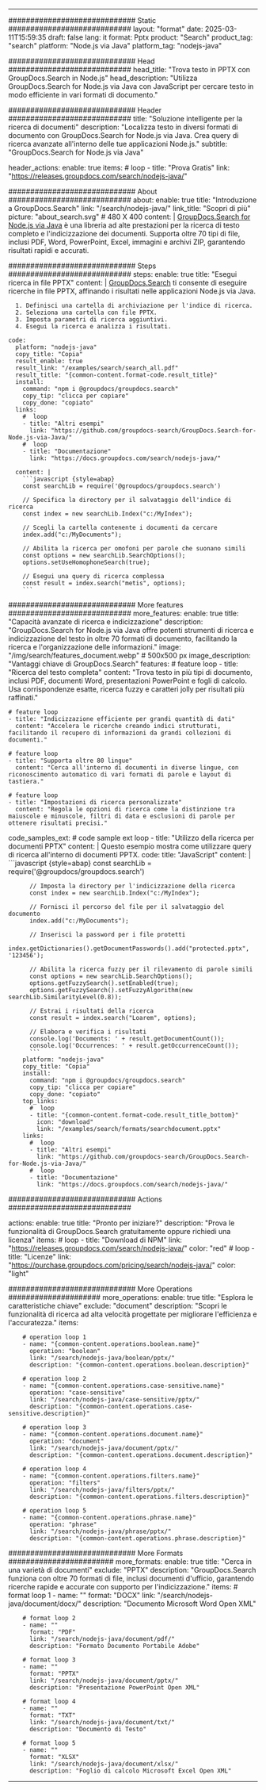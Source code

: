 
---
############################# Static ############################
layout: "format"
date:  2025-03-11T15:59:35
draft: false
lang: it
format: Pptx
product: "Search"
product_tag: "search"
platform: "Node.js via Java"
platform_tag: "nodejs-java"

############################# Head ############################
head_title: "Trova testo in PPTX con GroupDocs.Search in Node.js"
head_description: "Utilizza GroupDocs.Search for Node.js via Java con JavaScript per cercare testo in modo efficiente in vari formati di documento."

############################# Header ############################
title: "Soluzione intelligente per la ricerca di documenti" 
description: "Localizza testo in diversi formati di documento con GroupDocs.Search for Node.js via Java. Crea query di ricerca avanzate all'interno delle tue applicazioni Node.js."
subtitle: "GroupDocs.Search for Node.js via Java" 

header_actions:
  enable: true
  items:
    #  loop
    - title: "Prova Gratis"
      link: "https://releases.groupdocs.com/search/nodejs-java/"
      
############################# About ############################
about:
    enable: true
    title: "Introduzione a GroupDocs.Search"
    link: "/search/nodejs-java/"
    link_title: "Scopri di più"
    picture: "about_search.svg" # 480 X 400
    content: |
       [GroupDocs.Search for Node.js via Java](/search/nodejs-java/) è una libreria ad alte prestazioni per la ricerca di testo completo e l'indicizzazione dei documenti. Supporta oltre 70 tipi di file, inclusi PDF, Word, PowerPoint, Excel, immagini e archivi ZIP, garantendo risultati rapidi e accurati.

############################# Steps ############################
steps:
    enable: true
    title: "Esegui ricerca in file PPTX"
    content: |
      [GroupDocs.Search](/search/nodejs-java/) ti consente di eseguire ricerche in file PPTX, affinando i risultati nelle applicazioni Node.js via Java.
      
      1. Definisci una cartella di archiviazione per l'indice di ricerca.
      2. Seleziona una cartella con file PPTX.
      3. Imposta parametri di ricerca aggiuntivi.
      4. Esegui la ricerca e analizza i risultati.
   
    code:
      platform: "nodejs-java"
      copy_title: "Copia"
      result_enable: true
      result_link: "/examples/search/search_all.pdf"
      result_title: "{common-content.format-code.result_title}"
      install:
        command: "npm i @groupdocs/groupdocs.search"
        copy_tip: "clicca per copiare"
        copy_done: "copiato"
      links:
        #  loop
        - title: "Altri esempi"
          link: "https://github.com/groupdocs-search/GroupDocs.Search-for-Node.js-via-Java/"
        #  loop
        - title: "Documentazione"
          link: "https://docs.groupdocs.com/search/nodejs-java/"
          
      content: |
        ```javascript {style=abap}
        const searchLib = require('@groupdocs/groupdocs.search')

        // Specifica la directory per il salvataggio dell'indice di ricerca
        const index = new searchLib.Index("c:/MyIndex");

        // Scegli la cartella contenente i documenti da cercare
        index.add("c:/MyDocuments");

        // Abilita la ricerca per omofoni per parole che suonano simili
        const options = new searchLib.SearchOptions();
        options.setUseHomophoneSearch(true);

        // Esegui una query di ricerca complessa
        const result = index.search("metis", options);
        ```            

############################# More features ############################
more_features:
  enable: true
  title: "Capacità avanzate di ricerca e indicizzazione"
  description: "GroupDocs.Search for Node.js via Java offre potenti strumenti di ricerca e indicizzazione del testo in oltre 70 formati di documento, facilitando la ricerca e l'organizzazione delle informazioni."
  image: "/img/search/features_document.webp" # 500x500 px
  image_description: "Vantaggi chiave di GroupDocs.Search"
  features:
    # feature loop
    - title: "Ricerca del testo completa"
      content: "Trova testo in più tipi di documento, inclusi PDF, documenti Word, presentazioni PowerPoint e fogli di calcolo. Usa corrispondenze esatte, ricerca fuzzy e caratteri jolly per risultati più raffinati."

    # feature loop
    - title: "Indicizzazione efficiente per grandi quantità di dati"
      content: "Accelera le ricerche creando indici strutturati, facilitando il recupero di informazioni da grandi collezioni di documenti."

    # feature loop
    - title: "Supporta oltre 80 lingue"
      content: "Cerca all'interno di documenti in diverse lingue, con riconoscimento automatico di vari formati di parole e layout di tastiera."

    # feature loop
    - title: "Impostazioni di ricerca personalizzate"
      content: "Regola le opzioni di ricerca come la distinzione tra maiuscole e minuscole, filtri di data e esclusioni di parole per ottenere risultati precisi."
      
  code_samples_ext:
    # code sample ext loop
    - title: "Utilizzo della ricerca per documenti PPTX"
      content: |
        Questo esempio mostra come utilizzare query di ricerca all'interno di documenti PPTX.
      code:
        title: "JavaScript"
        content: |
          ```javascript {style=abap}
          const searchLib = require('@groupdocs/groupdocs.search')
          
          // Imposta la directory per l'indicizzazione della ricerca
          const index = new searchLib.Index("c:/MyIndex");
              
          // Fornisci il percorso del file per il salvataggio del documento
          index.add("c:/MyDocuments");

          // Inserisci la password per i file protetti
          index.getDictionaries().getDocumentPasswords().add("protected.pptx", '123456');

          // Abilita la ricerca fuzzy per il rilevamento di parole simili
          const options = new searchLib.SearchOptions();
          options.getFuzzySearch().setEnabled(true);
          options.getFuzzySearch().setFuzzyAlgorithm(new searchLib.SimilarityLevel(0.8));

          // Estrai i risultati della ricerca
          const result = index.search("Loarem", options);
          
          // Elabora e verifica i risultati
          console.log('Documents: ' + result.getDocumentCount());
          console.log('Occurrences: ' + result.getOccurrenceCount());
          ```
        platform: "nodejs-java"
        copy_title: "Copia"
        install:
          command: "npm i @groupdocs/groupdocs.search"
          copy_tip: "clicca per copiare"
          copy_done: "copiato"
        top_links:
          #  loop
          - title: "{common-content.format-code.result_title_bottom}"
            icon: "download"
            link: "/examples/search/formats/searchdocument.pptx"
        links:
          #  loop
          - title: "Altri esempi"
            link: "https://github.com/groupdocs-search/GroupDocs.Search-for-Node.js-via-Java/"
          #  loop
          - title: "Documentazione"
            link: "https://docs.groupdocs.com/search/nodejs-java/"
            

            


############################# Actions ############################

actions:
  enable: true
  title: "Pronto per iniziare?"
  description: "Prova le funzionalità di GroupDocs.Search gratuitamente oppure richiedi una licenza"
  items:
    #  loop
    - title: "Download di NPM"
      link: "https://releases.groupdocs.com/search/nodejs-java/"
      color: "red"
        #  loop
    - title: "Licenze"
      link: "https://purchase.groupdocs.com/pricing/search/nodejs-java/"
      color: "light"


############################# More Operations #####################
more_operations:
    enable: true
    title: "Esplora le caratteristiche chiave"
    exclude: "document"
    description: "Scopri le funzionalità di ricerca ad alta velocità progettate per migliorare l'efficienza e l'accuratezza."
    items: 
          
        # operation loop 1
        - name: "{common-content.operations.boolean.name}"
          operation: "boolean"
          link: "/search/nodejs-java/boolean/pptx/"
          description: "{common-content.operations.boolean.description}"

        # operation loop 2
        - name: "{common-content.operations.case-sensitive.name}"
          operation: "case-sensitive"
          link: "/search/nodejs-java/case-sensitive/pptx/"
          description: "{common-content.operations.case-sensitive.description}"

        # operation loop 3
        - name: "{common-content.operations.document.name}"
          operation: "document"
          link: "/search/nodejs-java/document/pptx/"
          description: "{common-content.operations.document.description}"

        # operation loop 4
        - name: "{common-content.operations.filters.name}"
          operation: "filters"
          link: "/search/nodejs-java/filters/pptx/"
          description: "{common-content.operations.filters.description}"

        # operation loop 5
        - name: "{common-content.operations.phrase.name}"
          operation: "phrase"
          link: "/search/nodejs-java/phrase/pptx/"
          description: "{common-content.operations.phrase.description}"
          
        
          
############################# More Formats ########################
more_formats:
    enable: true
    title: "Cerca in una varietà di documenti"
    exclude: "PPTX"
    description: "GroupDocs.Search funziona con oltre 70 formati di file, inclusi documenti d'ufficio, garantendo ricerche rapide e accurate con supporto per l'indicizzazione."
    items: 
        # format loop 1
        - name: ""
          format: "DOCX"
          link: "/search/nodejs-java/document/docx/"
          description: "Documento Microsoft Word Open XML"
          
        # format loop 2
        - name: ""
          format: "PDF"
          link: "/search/nodejs-java/document/pdf/"
          description: "Formato Documento Portabile Adobe"
          
        # format loop 3
        - name: ""
          format: "PPTX"
          link: "/search/nodejs-java/document/pptx/"
          description: "Presentazione PowerPoint Open XML"

        # format loop 4
        - name: ""
          format: "TXT"
          link: "/search/nodejs-java/document/txt/"
          description: "Documento di Testo"
          
        # format loop 5
        - name: ""
          format: "XLSX"
          link: "/search/nodejs-java/document/xlsx/"
          description: "Foglio di calcolo Microsoft Excel Open XML"
  

---